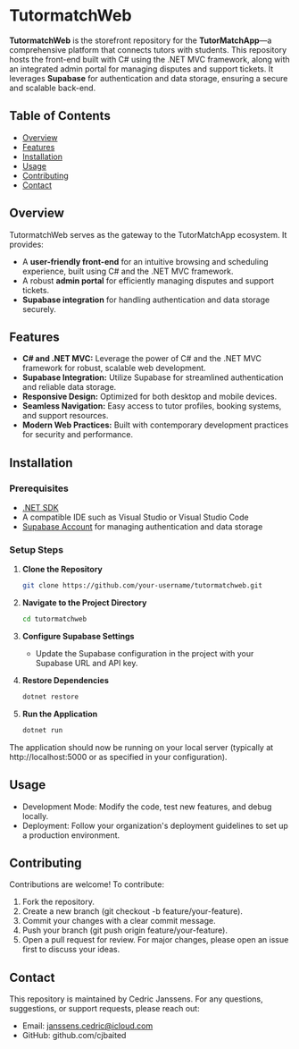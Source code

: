# TutormatchWeb

**TutormatchWeb** is the storefront repository for the **TutorMatchApp**—a comprehensive platform that connects tutors with students. This repository hosts the front-end built with C# using the .NET MVC framework, along with an integrated admin portal for managing disputes and support tickets. It leverages **Supabase** for authentication and data storage, ensuring a secure and scalable back-end.

## Table of Contents
- [Overview](#overview)
- [Features](#features)
- [Installation](#installation)
- [Usage](#usage)
- [Contributing](#contributing)
- [Contact](#contact)

## Overview
TutormatchWeb serves as the gateway to the TutorMatchApp ecosystem. It provides:
- A **user-friendly front-end** for an intuitive browsing and scheduling experience, built using C# and the .NET MVC framework.
- A robust **admin portal** for efficiently managing disputes and support tickets.
- **Supabase integration** for handling authentication and data storage securely.

## Features
- **C# and .NET MVC:** Leverage the power of C# and the .NET MVC framework for robust, scalable web development.
- **Supabase Integration:** Utilize Supabase for streamlined authentication and reliable data storage.
- **Responsive Design:** Optimized for both desktop and mobile devices.
- **Seamless Navigation:** Easy access to tutor profiles, booking systems, and support resources.
- **Modern Web Practices:** Built with contemporary development practices for security and performance.

## Installation
### Prerequisites
- [.NET SDK](https://dotnet.microsoft.com/download) 
- A compatible IDE such as Visual Studio or Visual Studio Code
- [Supabase Account](https://supabase.com/) for managing authentication and data storage

### Setup Steps
1. **Clone the Repository**
   ```bash
   git clone https://github.com/your-username/tutormatchweb.git

2. **Navigate to the Project Directory**
   ```bash
   cd tutormatchweb
   
3. **Configure Supabase Settings**
   - Update the Supabase configuration in the project with your Supabase URL and API key.
     
4. **Restore Dependencies**
   ```bash
   dotnet restore
   
5. **Run the Application**
   ```bash
   dotnet run
  The application should now be running on your local server (typically at http://localhost:5000 or as specified in your configuration).

## Usage
- Development Mode: Modify the code, test new features, and debug locally.
- Deployment: Follow your organization's deployment guidelines to set up a production environment.
  
## Contributing
Contributions are welcome! To contribute:
1. Fork the repository.
2. Create a new branch (git checkout -b feature/your-feature).
3. Commit your changes with a clear commit message.
4. Push your branch (git push origin feature/your-feature).
5. Open a pull request for review.
For major changes, please open an issue first to discuss your ideas.

## Contact
This repository is maintained by Cedric Janssens. For any questions, suggestions, or support requests, please reach out:

- Email: janssens.cedric@icloud.com
- GitHub: github.com/cjbaited
